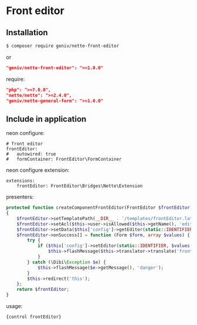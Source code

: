 Front editor
============

Installation
------------

```sh
$ composer require geniv/nette-front-editor
```
or
```json
"geniv/nette-front-editor": ">=1.0.0"
```

require:
```json
"php": ">=7.0.0",
"nette/nette": ">=2.4.0",
"geniv/nette-general-form": ">=1.0.0"
```

Include in application
----------------------

neon configure:
```neon
# front editor
frontEditor:
#   autowired: true
#   formContainer: FrontEditor\FormContainer
```

neon configure extension:
```neon
extensions:
    frontEditor: FrontEditor\Bridges\Nette\Extension
```

presenters:
```php
protected function createComponentFrontEditor(FrontEditor $frontEditor): FrontEditor
{
    $frontEditor->setTemplatePath(__DIR__ . '/templates/frontEditor.latte');
    $frontEditor->setAcl($this->user->isAllowed($this->getName(), 'edit'));
    $frontEditor->setData($this['config']->getEditor(static::IDENTIFIER));
    $frontEditor->onSuccess[] = function (Form $form, array $values) {
        try {
            if ($this['config']->setEditor(static::IDENTIFIER, $values['content'])) {
                $this->flashMessage($this->translator->translate('front-editor-onsuccess'), 'success');
            }
        } catch (\Dibi\Exception $e) {
            $this->flashMessage($e->getMessage(), 'danger');
        }
        $this->redirect('this');
    };
    return $frontEditor;
}
```

usage:
```latte
{control frontEditor}
```
